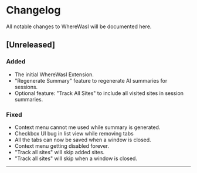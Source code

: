 # Changelog

All notable changes to WhereWasI will be documented here.

## [Unreleased]

### Added

- The initial WhereWasI Extension.
- "Regenerate Summary" feature to regenerate AI summaries for sessions.
- Optional feature: "Track All Sites" to include all visited sites in session summaries.

### Fixed

- Context menu cannot me used while summary is generated.
- Checkbox UI bug in list view while removing tabs
- All the tabs can now be saved when a window is closed.
- Context menu getting disabled forever.
- "Track all sites" will skip added sites.
- "Track all sites" will skip when a window is closed.

---
